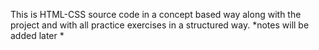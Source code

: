 This is HTML-CSS source code in a concept based way along with the project and with all practice exercises in a structured way.
*notes will be added later *

